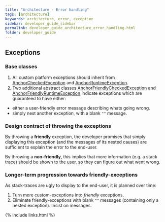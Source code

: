 ```yaml
---
title: "Architecture - Error handling"
tags: [architecture]
keywords: architecture, error, exception
sidebar: developer_guide_sidebar
permalink: developer_guide_architecture_error_handling.html
folder: developer_guide
---
```



## Exceptions

### Base classes

1. All custom platform exceptions should inherit from [AnchorCheckedException](https://github.com/anchoranalysis/anchor/blob/master/anchor-core/src/main/java/org/anchoranalysis/core/exception/AnchorCheckedException.java) and [AnchorRuntimeException](https://github.com/anchoranalysis/anchor/blob/master/anchor-core/src/main/java/org/anchoranalysis/core/exception/AnchorRuntimeException.java).
2. Two additional abstract classes [AnchorFriendlyCheckedException](https://github.com/anchoranalysis/anchor/blob/master/anchor-core/src/main/java/org/anchoranalysis/core/exception/friendly/AnchorFriendlyCheckedException.java) and [AnchorFriendlyRuntimeException](https://github.com/anchoranalysis/anchor/blob/master/anchor-core/src/main/java/org/anchoranalysis/core/exception/friendly/AnchorFriendlyRuntimeException.java) indicate exceptions which are guaranteed to have either:
  * either a user-friendly error message describing whats going wrong.
  * simply nest another exception, with a blank `""` message.

### Design contract of throwing the exceptions
By throwing a **friendly** exception, the developer promises that simply displaying this exception (and the messages of its nested causes) are sufficient to explain the error to the end-user.

By throwing a **non-friendly**, this implies that more information (e.g. a stack trace) should be shown to the user, so they can figure out what went wrong.

### Longer-term progression towards friendly-exceptions

As stack-traces are ugly to display to the end-user, it is planned over time:

1. Turn more custom-exceptions into *friendly* exceptions.
2. Eliminate friendly-exceptions with blank `""` messages (containing only a nested exception). Insist on messages.

{% include links.html %}